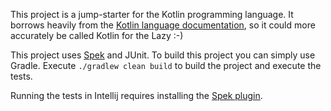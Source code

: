 This project is a jump-starter for the Kotlin programming language.  It borrows heavily from the [Kotlin language documentation](https://kotlinlang.org/docs/reference/),
so it could more accurately be called Kotlin for the Lazy :-)

This project uses [Spek](http://spekframework.org/) and JUnit.
To build this project you can simply use Gradle.  Execute `./gradlew clean build` to
build the project and execute the tests.

Running the tests in Intellij requires installing the [Spek plugin](https://plugins.jetbrains.com/plugin/8564-spek).